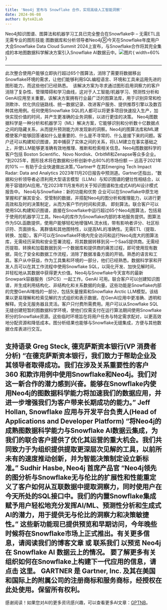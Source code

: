 ```yaml
---
title: 'Neo4j 宣布与 Snowflake 合作，实现高级人工智能洞察'
date: 2024-06-08
author: ByteAILab
---
```


Neo4j知识图谱、图算法和机器学习工具已完全整合在Snowflake中 – 无需ETL且无需专业的图形技能
图数据库和分析领导者Neo4jⓇ今天在Snowflake年度用户大会Snowflake Data Cloud Summit 2024上宣布，与Snowflake合作将其完全集成的本地图数据科学解决方案引入Snowflake AI数据云中。![图片](https://ai-techpark.com/wp-content/uploads/2024/06/Neo4j-Announces-960x540.jpg){ width=60% }

---
此次整合使用户能够立即执行超过65个图算法，消除了需要将数据移出Snowflake环境的需求，让他们能够利用SQL编程语言、环境和工具来运用先进的图形能力，而这些他们已经熟悉。 
该解决方案为寻求通过图形启用洞察力的客户消除了复杂性、管理障碍和学习曲线，这对于人工智能/机器学习、预测性分析和GenAI应用至关重要。该解决方案拥有行业最广泛的图算法库，用于识别异常和检测欺诈、优化供应链路线、统一数据记录、改进客户服务、提供推荐引擎以及数百种其他用例。任何使用Snowflake SQL的人都可以将更多项目快速投入生产，加快实现价值的时间，并产生更准确的业务洞察，以进行更佳的决策。
Neo4j图数据科学是一种分析和机器学习（ML）解决方案，它能够识别和分析数十亿数据点之间的隐藏关系，从而提升预测能力并发现新的洞察。Neo4j的图算法库和ML建模使客户能够回答诸如什么是重要的、什么是不寻常的、什么是接下来的问题。客户还可以构建知识图谱，其中捕获了实体之间的关系，将LLM建立在事实基础之上，并使LLM能够更准确有效地推理、推断和检索相关信息。Neo4j图数据科学的客户包括 Boston Scientific、Novo Nordisk、OrbitMI和Zenapse等众多企业。
“到2025年，图形技术将在数据和分析创新中占80%的市场份额 — 远高于2021年的10% — 有助于企业快速做出决策，”Gartner® 在其Emerging Tech Impact Radar: Data and Analytics 2023年11月20日报告中预测道。Gartner还指出，“数据和分析领导者必须利用大型语言模型（LLMs）与知识图谱的健壮性相结合，以用于容错的AI应用，”在2023年11月发布的关于知识图谱和生成式AI的AI设计模式报告中。
Neo4j与Snowflake：新的功能和优势
企业可以在Snowflake中原生地掌握和扩展其安全、受管制的数据，并搭配Neo4j的图分析和推理能力，以进行更高效和及时的决策制定，从而为客户节约时间和资源。
即刻算法。联合客户可以使用SQL构建知识图谱，直接在Snowflake中运行超过65个Neo4j图算法，包括易于使用的机器学习工具。Neo4j的库作为Snowflake内部的本地服务提供。图算法作为SQL函数提供，使用户能够轻松地增强ML流水线，带有影响者评分、社区标识符、页面排名、离群值和其他图特性，以提高ML的准确性。无需ETL（提取、转换、加载）。客户可以在Snowflake环境内完全访问和运行Neo4j庞大的图算法库，无需经历采购和安全签署流程，将其数据转移到另一个SaaS提供商。无需经历提取、转换和加载数据到另一个数据库和提供商的痛苦过程，即可使用现有数据，简化了安全和数据工作流程，消除了数据准备方面的开销。熟悉的语言和工具。客户从中获益，作为工具集和环境的一部分，他们已经熟悉。数据科学家和开发人员可以在其工作流程中使用Snowflake SQL，以简化开发、加快见解时间，并轻松地从其数据中获得更大价值。Neo4j与Snowflake今天宣布的最新Snowpark容器服务（SPCS）一起工作。GenAI 可用。联合客户可以创建知识图谱，并生成利用结构化、非结构化和关系数据的向量。这些功能是Snowflake内部的完整GenAI堆栈的一部分，包括矢量搜索和Snowflake Arctic LLM模型。该结果以更易理解和检索见解的方式组织和表示数据，在GenAI应用中更准确、透明和解释。完全无服务器且灵活。客户只付费所需费用。用户可以从Snowflake SQL无缝创建短暂的图数据科学环境，使他们仅需支付在运行算法期间使用Snowflake积分的Snowflake资源。这些临时环境旨在将用户任务与特定需求配对，以更高效地分配资源和降低成本。图分析结果也能够与Snowflake无缝集成，方便与其他数据仓库表进行交互。

支持语录
Greg Steck, 德克萨斯资本银行(VP 消费者分析)
“在德克萨斯资本银行，我们致力于帮助企业及其领导者取得成功。我们在涉及关系重要性的客户 360 和欺诈用例中使用Snowflake和Neo4j。我们对这一新合作的潜力感到兴奋。能够在Snowflake内使用Neo4j的图数据科学能力将加速我们的数据应用，并进一步增强我们为客户带来长期成功的能力。”
Jeff Hollan, Snowflake 应用与开发平台负责人(Head of Applications and Developer Platform)
“将Neo4j的成熟图数据科学能力与Snowflake AI数据云集成，为我们的联合客户提供了优化其运营的重大机会。我们共同致力于为组织提供提取更深层次见解的工具，以前所未有的速度推动创新，并为智能决策制定设立新标准。”
Sudhir Hasbe, Neo4j 首席产品官
“Neo4j领先的图分析与Snowflake无与伦比的扩展性和性能重定义了客户如何从互联数据中提取洞察力，同时使用户在今天所处的SQL接口中。我们的内置Snowflake集成赋予用户轻松地充分发挥AI/ML、预测性分析和生成式AI的潜力，用于提供无与伦比的洞察力和决策敏捷性。”
这些新功能现已提供预览和早期访问，今年晚些时候将在Snowflake市场上正式推出。有关更多信息，请阅读我们的博客文章 或 联系我们 以预览 Neo4j 在 Snowflake AI 数据云上的情况。
要了解更多有关组织如何在Snowflake上构建下一代应用的信息，请点击 这里。
GARTNER 是 Gartner, Inc. 及其在美国和国际上的附属公司的注册商标和服务商标，经授权在此处使用。保留所有权利。
---
感谢阅读！如果您对AI的更多资讯感兴趣，可以查看更多AI文章：[GPTNB](https://gptnb.com)。